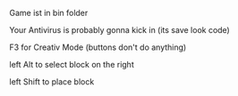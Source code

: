 Game ist in bin folder

Your Antivirus is probably gonna kick in (its save look code)

F3 for Creativ Mode (buttons don't do anything)

left Alt to select block on the right

left Shift to place block
